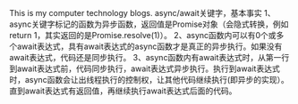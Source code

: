 This is my computer technology blogs.
async/await关键字，基本事实
1、async关键字标记的函数为异步函数，返回值是Promise对象（会隐式转换，例如return 1，其实返回的是Promise.resolve(1)）。
2、async函数内可以有0个或多个await表达式，具有await表达式的async函数才是真正的异步执行。如果没有await表达式，代码还是同步执行。
3、async函数内有await表达式时，从第一行到await表达式前，代码同步执行，await表达式异步执行。执行到await表达式时，async函数会让出线程执行的控制权，让其他代码继续执行(即异步的实现）。直到await表达式有返回值，再继续执行await表达式后面的代码。
